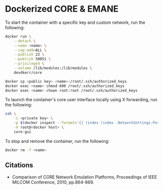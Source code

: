 # Dockerized CORE & EMANE

To start the container with a specific key and custom network, run the following:

```bash
docker run \
    --detach \
    --name <name> \
    --cap-add=ALL \
    --publish 22 \
    --publish 50051 \
    --privileged \
    --volume /lib/modules:/lib/modules \
    devdkerr/core

docker cp <public key> <name>:/root/.ssh/authorized_keys
docker exec <name> chmod 600 /root/.ssh/authorized_keys
docker exec <name> chown root:root /root/.ssh/authorized_keys
```

To launch the container's core user interface locally using X forwarding, run the following:

```bash
ssh \
    -i <private key> \
    -p $(docker inspect --format='{{ (index (index .NetworkSettings.Ports "22/tcp") 0).HostPort }}' <name>) \
    -X root@<docker host> \
    core-gui
```

To stop and remove the container, run the following:

```bash
docker rm -f <name>
```

## Citations

* Comparison of CORE Network Emulation Platforms, Proceedings of IEEE MILCOM Conference, 2010, pp.864-869.
